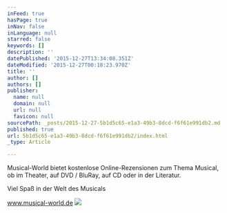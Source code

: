 ```yaml
---
inFeed: true
hasPage: true
inNav: false
inLanguage: null
starred: false
keywords: []
description: ''
datePublished: '2015-12-27T13:34:08.351Z'
dateModified: '2015-12-27T00:18:23.970Z'
title: ''
author: []
authors: []
publisher:
  name: null
  domain: null
  url: null
  favicon: null
sourcePath: _posts/2015-12-27-5b1d5c65-e1a3-49b3-8dcd-f6f61e991db2.md
published: true
url: 5b1d5c65-e1a3-49b3-8dcd-f6f61e991db2/index.html
_type: Article

---
```

Musical-World bietet kostenlose Online-Rezensionen zum Thema Musical, ob im Theater, auf DVD / BluRay, auf CD oder in der Literatur.

Viel Spaß in der Welt des Musicals

www.musical-world.de
![](https://the-grid-user-content.s3-us-west-2.amazonaws.com/69037144-2ea1-4ea9-ae8a-3ef317ea1603.png)
